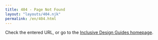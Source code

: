 ```yaml
---
title: 404 - Page Not Found
layout: "layouts/404.njk"
permalink: /en/404.html
---
```


Check the entered URL, or go to the [Inclusive Design Guides homepage](/).
